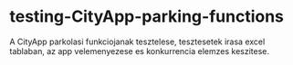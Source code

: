 # testing-CityApp-parking-functions
A CityApp parkolasi funkciojanak tesztelese, tesztesetek irasa excel tablaban, az app velemenyezese es konkurrencia elemzes keszitese.
